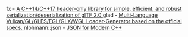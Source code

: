fx - [A C++14/C++17 header-only library for simple, efficient, and robust serialization/deserialization of glTF 2.0 ](https://github.com/jessey-git/fx-gltf)
glad - [Multi-Language Vulkan/GL/GLES/EGL/GLX/WGL Loader-Generator based on the official specs. ](https://github.com/Dav1dde/glad)
nlohmann::json - [JSON for Modern C++](https://github.com/nlohmann/json)


